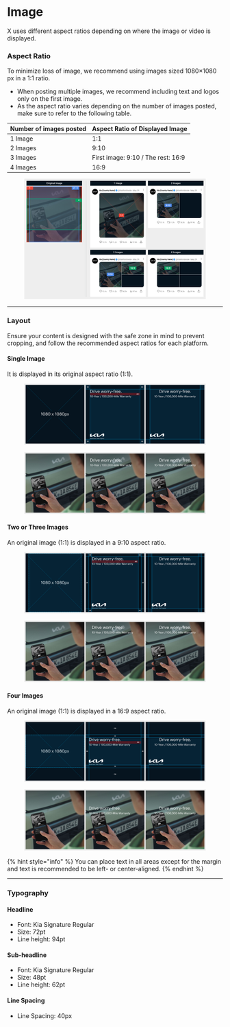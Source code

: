 # Image

X uses different aspect ratios depending on where the image or video is displayed.

### Aspect Ratio

To minimize loss of image, we recommend using images sized 1080×1080 px in a 1:1 ratio.

* When posting multiple images, we recommend including text and logos only on the first image.
* As the aspect ratio varies depending on the number of images posted, make sure to refer to the following table.

| Number of images posted | Aspect Ratio of Displayed Image    |
| ----------------------- | ---------------------------------- |
| 1 Image                 | 1:1                                |
| 2 Images                | 9:10                               |
| 3 Images                | First image: 9:10 / The rest: 16:9 |
| 4 Images                | 16:9                               |

<figure><img src="../../../.gitbook/assets/X-image-ratio.jpg" alt=""><figcaption></figcaption></figure>

***

### Layout

Ensure your content is designed with the safe zone in mind to prevent cropping, and follow the recommended aspect ratios for each platform.

#### Single Image

It is displayed in its original aspect ratio (1:1).

<figure><img src="../../../.gitbook/assets/X-image-single.jpg" alt=""><figcaption></figcaption></figure>

<figure><img src="../../../.gitbook/assets/ex-X-image-single.jpg" alt=""><figcaption></figcaption></figure>

#### **Two or Three Images**

An original image (1:1) is displayed in a 9:10 aspect ratio.

<figure><img src="../../../.gitbook/assets/X-image-2&#x26;3.jpg" alt=""><figcaption></figcaption></figure>

<figure><img src="../../../.gitbook/assets/ex-X-image-2&#x26;3.jpg" alt=""><figcaption></figcaption></figure>

#### Four Images

An original image (1:1) is displayed in a 16:9 aspect ratio.

<figure><img src="../../../.gitbook/assets/X-image-4.jpg" alt=""><figcaption></figcaption></figure>

<figure><img src="../../../.gitbook/assets/ex-X-image-4.jpg" alt=""><figcaption></figcaption></figure>

{% hint style="info" %}
You can place text in all areas except for the margin and text is recommended to be left- or center-aligned.
{% endhint %}

***

### Typography

#### Headline

* Font: Kia Signature Regular&#x20;
* Size: 72pt&#x20;
* Line height: 94pt

#### Sub-headline

* Font: Kia Signature Regular&#x20;
* Size: 48pt&#x20;
* Line height: 62pt

#### Line Spacing

* Line Spacing: 40px





